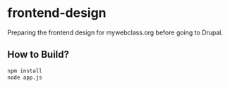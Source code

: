 frontend-design
===============

Preparing the frontend design for mywebclass.org before going to Drupal.

## How to Build?

```bash
npm install
node app.js
```
